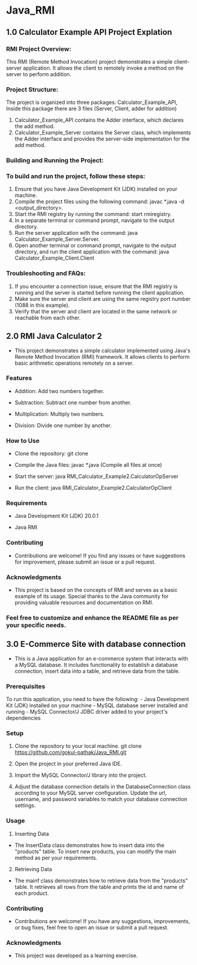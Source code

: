 # Java_RMI

## 1.0 Calculator Example API Project Explation 
### RMI Project Overview:
This RMI (Remote Method Invocation) project demonstrates a simple client-server application. It allows the client to remotely invoke a method on the server to perform addition.

### Project Structure:
 The project is organized into three packages: Calculator_Example_API, Inside this package there are 3 files (Server, Client, adder for addition)

1. Calculator_Example_API contains the Adder interface, which declares the add method.
2. Calculator_Example_Server contains the Server class, which implements the Adder interface and provides the server-side implementation for the add method.

### Building and Running the Project:
### To build and run the project, follow these steps:

1. Ensure that you have Java Development Kit (JDK) installed on your machine.
2. Compile the project files using the following command: javac *.java -d <output_directory>.
3. Start the RMI registry by running the command: start rmiregistry.
4. In a separate terminal or command prompt, navigate to the output directory.
5. Run the server application with the command: java Calculator_Example_Server.Server.
6. Open another terminal or command prompt, navigate to the output directory, and run the client application with the command: java Calculator_Example_Client.Client

### Troubleshooting and FAQs:
1. If you encounter a connection issue, ensure that the RMI registry is running and the server is started before running the client application.
2. Make sure the server and client are using the same registry port number (1088 in this example).
3. Verify that the server and client are located in the same network or reachable from each other.


## 2.0 RMI Java Calculator 2
- This project demonstrates a simple calculator implemented using Java's Remote Method Invocation (RMI) framework. It allows clients to perform basic arithmetic operations remotely on a server.

### Features
- Addition: Add two numbers together.

- Subtraction: Subtract one number from another.

- Multiplication: Multiply two numbers.

- Division: Divide one number by another.

### How to Use
- Clone the repository: git clone <repository-url>
  
- Compile the Java files: javac *.java (Compile all files at once)
  
- Start the server: java RMI_Calculator_Example2.CalculatorOpServer
  
- Run the client: java RMI_Calculator_Example2.CalculatorOpClient
 
### Requirements
- Java Development Kit (JDK) 20.0.1
  
- Java RMI
  
### Contributing
- Contributions are welcome! If you find any issues or have suggestions for improvement, please submit an issue or a pull request.

### Acknowledgments
- This project is based on the concepts of RMI and serves as a basic example of its usage. Special thanks to the Java community for providing valuable resources and documentation on RMI.

### Feel free to customize and enhance the README file as per your specific needs.

  
## 3.0 E-Commerce Site with database connection
  - This is a Java application for an e-commerce system that interacts with a MySQL database. It includes functionality to establish a database connection, insert data into a table, and retrieve data from the table.
  ### Prerequisites
  To run this application, you need to have the following:
    - Java Development Kit (JDK) installed on your machine
    - MySQL database server installed and running
    - MySQL Connector/J JDBC driver added to your project's dependencies
 ### Setup
1. Clone the repository to your local machine.
   git clone https://github.com/gokul-pathak/Java_RMI.git
2. Open the project in your preferred Java IDE.

3. Import the MySQL Connector/J library into the project.

4. Adjust the database connection details in the DatabaseConnection class according to your MySQL server configuration. Update the url, username, and password variables to match your database connection settings.
 ### Usage
 1. Inserting Data
 - The InsertData class demonstrates how to insert data into the "products" table. To insert new products, you can modify the main method as per your requirements.
 2. Retrieving Data
 - The mainf class demonstrates how to retrieve data from the "products" table. It retrieves all rows from the table and prints the id and name of each product.
  
 ### Contributing
- Contributions are welcome! If you have any suggestions, improvements, or bug fixes, feel free to open an issue or submit a pull request.

### Acknowledgments
- This project was developed as a learning exercise.
